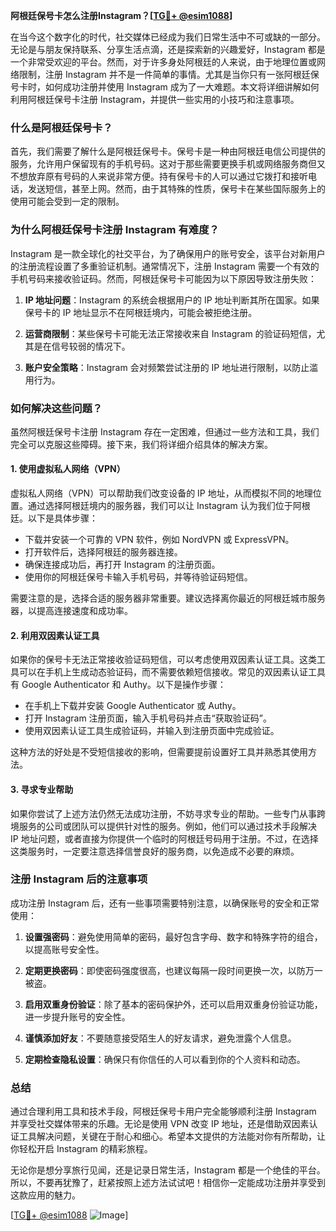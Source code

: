 **阿根廷保号卡怎么注册Instagram？[[TG💪+ @esim1088](https://t.me/s/esim1088)]**

在当今这个数字化的时代，社交媒体已经成为我们日常生活中不可或缺的一部分。无论是与朋友保持联系、分享生活点滴，还是探索新的兴趣爱好，Instagram 都是一个非常受欢迎的平台。然而，对于许多身处阿根廷的人来说，由于地理位置或网络限制，注册 Instagram 并不是一件简单的事情。尤其是当你只有一张阿根廷保号卡时，如何成功注册并使用 Instagram 成为了一大难题。本文将详细讲解如何利用阿根廷保号卡注册 Instagram，并提供一些实用的小技巧和注意事项。

### **什么是阿根廷保号卡？**

首先，我们需要了解什么是阿根廷保号卡。保号卡是一种由阿根廷电信公司提供的服务，允许用户保留现有的手机号码。这对于那些需要更换手机或网络服务商但又不想放弃原有号码的人来说非常方便。持有保号卡的人可以通过它拨打和接听电话，发送短信，甚至上网。然而，由于其特殊的性质，保号卡在某些国际服务上的使用可能会受到一定的限制。

### **为什么阿根廷保号卡注册 Instagram 有难度？**

Instagram 是一款全球化的社交平台，为了确保用户的账号安全，该平台对新用户的注册流程设置了多重验证机制。通常情况下，注册 Instagram 需要一个有效的手机号码来接收验证码。然而，阿根廷保号卡可能因为以下原因导致注册失败：

1. **IP 地址问题**：Instagram 的系统会根据用户的 IP 地址判断其所在国家。如果保号卡的 IP 地址显示不在阿根廷境内，可能会被拒绝注册。
   
2. **运营商限制**：某些保号卡可能无法正常接收来自 Instagram 的验证码短信，尤其是在信号较弱的情况下。

3. **账户安全策略**：Instagram 会对频繁尝试注册的 IP 地址进行限制，以防止滥用行为。

### **如何解决这些问题？**

虽然阿根廷保号卡注册 Instagram 存在一定困难，但通过一些方法和工具，我们完全可以克服这些障碍。接下来，我们将详细介绍具体的解决方案。

#### **1. 使用虚拟私人网络（VPN）**

虚拟私人网络（VPN）可以帮助我们改变设备的 IP 地址，从而模拟不同的地理位置。通过选择阿根廷境内的服务器，我们可以让 Instagram 认为我们位于阿根廷。以下是具体步骤：

- 下载并安装一个可靠的 VPN 软件，例如 NordVPN 或 ExpressVPN。
- 打开软件后，选择阿根廷的服务器连接。
- 确保连接成功后，再打开 Instagram 的注册页面。
- 使用你的阿根廷保号卡输入手机号码，并等待验证码短信。

需要注意的是，选择合适的服务器非常重要。建议选择离你最近的阿根廷城市服务器，以提高连接速度和成功率。

#### **2. 利用双因素认证工具**

如果你的保号卡无法正常接收验证码短信，可以考虑使用双因素认证工具。这类工具可以在手机上生成动态验证码，而不需要依赖短信接收。常见的双因素认证工具有 Google Authenticator 和 Authy。以下是操作步骤：

- 在手机上下载并安装 Google Authenticator 或 Authy。
- 打开 Instagram 注册页面，输入手机号码并点击“获取验证码”。
- 使用双因素认证工具生成验证码，并输入到注册页面中完成验证。

这种方法的好处是不受短信接收的影响，但需要提前设置好工具并熟悉其使用方法。

#### **3. 寻求专业帮助**

如果你尝试了上述方法仍然无法成功注册，不妨寻求专业的帮助。一些专门从事跨境服务的公司或团队可以提供针对性的服务。例如，他们可以通过技术手段解决 IP 地址问题，或者直接为你提供一个临时的阿根廷号码用于注册。不过，在选择这类服务时，一定要注意选择信誉良好的服务商，以免造成不必要的麻烦。

### **注册 Instagram 后的注意事项**

成功注册 Instagram 后，还有一些事项需要特别注意，以确保账号的安全和正常使用：

1. **设置强密码**：避免使用简单的密码，最好包含字母、数字和特殊字符的组合，以提高账号安全性。
   
2. **定期更换密码**：即使密码强度很高，也建议每隔一段时间更换一次，以防万一被盗。

3. **启用双重身份验证**：除了基本的密码保护外，还可以启用双重身份验证功能，进一步提升账号的安全性。

4. **谨慎添加好友**：不要随意接受陌生人的好友请求，避免泄露个人信息。

5. **定期检查隐私设置**：确保只有你信任的人可以看到你的个人资料和动态。

### **总结**

通过合理利用工具和技术手段，阿根廷保号卡用户完全能够顺利注册 Instagram 并享受社交媒体带来的乐趣。无论是使用 VPN 改变 IP 地址，还是借助双因素认证工具解决问题，关键在于耐心和细心。希望本文提供的方法能对你有所帮助，让你轻松开启 Instagram 的精彩旅程。

无论你是想分享旅行见闻，还是记录日常生活，Instagram 都是一个绝佳的平台。所以，不要再犹豫了，赶紧按照上述方法试试吧！相信你一定能成功注册并享受到这款应用的魅力。

[[TG💪+ @esim1088](https://t.me/s/esim1088) ![Image](https://i.postimg.cc/4NQfJmqS/Snipaste-2025-05-13-00-14-12.png)]